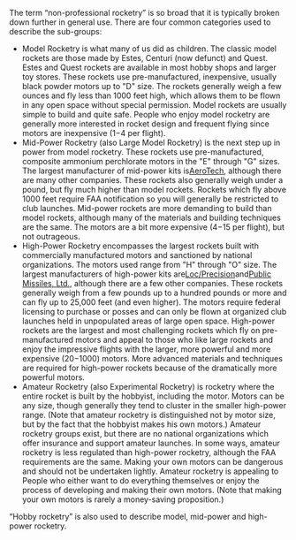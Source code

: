 The term “non-professional rocketry” is so broad that it is typically broken down further in general use. There are four common categories used to describe the sub-groups:

- Model Rocketry is what many of us did as children. The classic model rockets are those made by Estes, Centuri (now defunct) and Quest. Estes and Quest rockets are available in most hobby shops and larger toy stores. These rockets use pre-manufactured, inexpensive, usually black powder motors up to "D" size. The rockets generally weigh a few ounces and fly less than 1000 feet high, which allows them to be flown in any open space without special permission. Model rockets are usually simple to build and quite safe. People who enjoy model rocketry are generally more interested in rocket design and frequent flying since motors are inexpensive ($1-$4 per flight).
- Mid-Power Rocketry (also Large Model Rocketry) is the next step up in power from model rocketry. These rockets use pre-manufactured, composite ammonium perchlorate motors in the "E" through "G" sizes. The largest manufacturer of mid-power kits is[AeroTech](http://www.aerotech-rocketry.com), although there are many other companies. These rockets also generally weigh under a pound, but fly much higher than model rockets. Rockets which fly above 1000 feet require FAA notification so you will generally be restricted to club launches. Mid-power rockets are more demanding to build than model rockets, although many of the materials and building techniques are the same. The motors are a bit more expensive ($4-$15 per flight), but not outrageous.
- High-Power Rocketry encompasses the largest rockets built with commercially manufactured motors and sanctioned by national organizations. The motors used range from "H" through "O" size. The largest manufacturers of high-power kits are[Loc/Precision](http://www.locprecision.com)and[Public Missiles, Ltd.](http://www.publicmissiles.com), although there are a few other companies. These rockets generally weigh from a few pounds up to a hundred pounds or more and can fly up to 25,000 feet (and even higher). The motors require federal licensing to purchase or posses and can only be flown at organized club launches held in unpopulated areas of large open space. High-power rockets are the largest and most challenging rockets which fly on pre-manufactured motors and appeal to those who like large rockets and enjoy the impressive flights with the larger, more powerful and more expensive ($20-$1000) motors. More advanced materials and techniques are required for high-power rockets because of the dramatically more powerful motors.
- Amateur Rocketry (also Experimental Rocketry) is rocketry where the entire rocket is built by the hobbyist, including the motor. Motors can be any size, though generally they tend to cluster in the smaller high-power range. (Note that amateur rocketry is distinguished not by motor size, but by the fact that the hobbyist makes his own motors.) Amateur rocketry groups exist, but there are no national organizations which offer insurance and support amateur launches. In some ways, amateur rocketry is less regulated than high-power rocketry, although the FAA requirements are the same. Making your own motors can be dangerous and should not be undertaken lightly. Amateur rocketry is appealing to People who either want to do everything themselves or enjoy the process of developing and making their own motors. (Note that making your own motors is rarely a money-saving proposition.)

“Hobby rocketry” is also used to describe model, mid-power and high-power rocketry.


